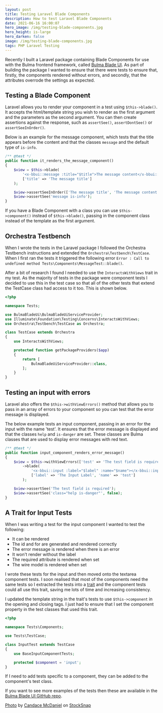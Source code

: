 ```yaml
---
layout: post
title: Testing Laravel Blade Components
description: How to test Laravel Blade Components
date: 2021-06-16 16:00:07
hero_image: /img/testing-blade-components.jpg
hero_height: is-large
hero_darken: false
image: /img/testing-blade-components.jpg
tags: PHP Laravel Testing
---
```


Recently I built a Laravel package containing Blade Components for use with the Bulma frontend framework, called [Bulma Blade UI](https://github.com/chrisrhymes/bulma-blade-ui). As part of building the package I wanted to ensure that there were tests to ensure that, firstly, the components rendered without errors, and secondly, that the attributes overrode the settings as expected. 

## Testing a Blade Component

Laravel allows you to render your component in a test using `$this->blade()`. It accepts the html/template string you wish to render as the first argument and the parameters as the second argument. You can then create assertions against the response, such as `assertSee()`, `assertDontSee()` or `assertSeeInOrder()`. 

Below is an example for the message component, which tests that the title appears before the content and that the classes `message` and the default type of `is-info`.  

```php
/** @test */
public function it_renders_the_message_component()
{
    $view = $this->blade(
        '<x-bbui::message :title="$title">The message content</x-bbui::message>',
        ['title' => 'The message title']
    );

    $view->assertSeeInOrder(['The message title', 'The message content']);
    $view->assertSee('message is-info');
}
```

If you have a Blade Component with a class you can use `$this->component()` instead of `$this->blade()`, passing in the component class instead of the template as the first argument. 

## Orchestra Testbench

When I wrote the tests in the Laravel package I followed the Orchestra Testbench instructions and extended the `Orchestra\Testbench\TestCase`. When I first ran the tests it triggered the following error `Error : Call to undefined method Tests\Components\MessageTest::blade()`. 

After a bit of research I found I needed to use the `InteractsWithViews` trait in my test. As the majority of tests in the package were component tests I decided to use this in the test case so that all of the other tests that extend the TestCase class had access to it too. This is shown below.

```php
<?php

namespace Tests;

use BulmaBladeUi\BulmaBladeUiServiceProvider;
use Illuminate\Foundation\Testing\Concerns\InteractsWithViews;
use Orchestra\Testbench\TestCase as Orchestra;

class TestCase extends Orchestra
{
    use InteractsWithViews;

    protected function getPackageProviders($app)
    {
        return [
            BulmaBladeUiServiceProvider::class,
        ];
    }
}
```

## Testing an input with errors

Laravel also offers the `$this->withViewErrors()` method that allows you to pass in an array of errors to your component so you can test that the error message is displayed. 

The below example tests an input component, passing in an error for the input with the name 'test'. It ensures that the error message is displayed and that the classes `help` and `is-danger` are set. These classes are Bulma classes that are used to display error messages with red text.

```php
/** @test */
public function input_component_renders_error_message()
{
    $view = $this->withViewErrors(['test' => 'The test field is required'])
        ->blade(
            '<x-bbui::input :label="$label" :name="$name"></x-bbui::input>',
            ['label' => 'The Input Label', 'name' => 'test']
        );

    $view->assertSee('The test field is required');
    $view->assertSee('class="help is-danger"', false);
}
```

## A Trait for Input Tests

When I was writing a test for the input component I wanted to test the following:

* It can be rendered
* The id and for are generated and rendered correctly
* The error message is rendered when there is an error
* It won't render without the label
* The required attribute is rendered when set
* The wire model is rendered when set

I wrote these tests for the input and then moved onto the textarea component tests. I soon realised that most of the components need the same tests so I extracted the tests into a [trait](https://github.com/chrisrhymes/bulma-blade-ui/blob/master/tests/Components/BaseInputComponentTests.php) and the component tests could all use this trait, saving me lots of time and increasing consistency. 

I updated the template string in the trait's tests to use `$this->component` in the opening and closing tags. I just had to ensure that I set the component property in the test classes that used this trait. 

```php
<?php

namespace Tests\Components;

use Tests\TestCase;

class InputTest extends TestCase
{
    use BaseInputComponentTests;

    protected $component = 'input';
}
```
If I need to add tests specific to a component, they can be added to the component's test class. 

If you want to see more examples of the tests then these are available in the [Bulma Blade UI GitHub repo](https://github.com/chrisrhymes/bulma-blade-ui).

<a href="https://stocksnap.io/photo/city-sunset-0VHJUGBJDP">Photo</a> by <a href="https://stocksnap.io/author/candacemcdaniel">Candace McDaniel</a> on <a href="https://stocksnap.io">StockSnap</a>